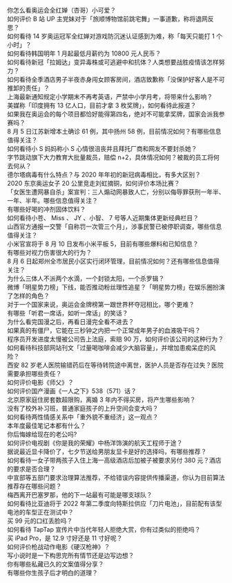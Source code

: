 你怎么看奥运会全红婵（杏哥）小可爱？  
如何评价 B 站 UP 主党妹对于「旅顺博物馆前跳宅舞」一事道歉，称将退网反思？  
如何看待 14 岁奥运冠军全红婵对游戏防沉迷认证感到为难，称「每天只能打 1 个小时」？  
如何看待韩国明年 1 月起最低月薪约为 10800 元人民币？  
如何看待新冠「拉姆达」变异毒株或可逃避中和抗体？人类想要战胜疫情该怎样努力？  
如何看待全季酒店男子半夜赤身闯女顾客房间，酒店致歉称「没保护好客人是不可推卸的责任」？  
上海最新通知规定小学期末不再考英语，严禁中小学月考，将带来什么影响？  
美媒称「印度拥有 13 亿人口，目前才拿 3 枚奖牌」，如何看待此报道？  
如果我在奥运会的每个项目都恰好能得第四名，绝对不可能拿奖牌，国家会派我参赛吗？  
8 月 5 日江苏新增本土确诊 61 例，其中扬州 58 例，目前情况如何？有哪些信息值得关注？  
如何看待小 S 妈妈称小 S 心情很沮丧并且拜托厂商和网友不要封杀她？  
字节跳动旗下大力教育大批量裁员，赔偿 n+2，具体情况如何？被裁的员工将何去何从？  
德尔塔病毒有什么特点？与 2020 年年初的新冠病毒相比，有多大区别？  
2020 东京奥运女子 20 公里竞走刘虹摘铜，如何评价本场比赛？  
「女医生遭网暴自杀」案宣判：三人煽动网暴致人亡，分别以侮辱罪获刑一年半、一年、半年。哪些信息值得关注？  
有哪些好喝的冲剂固体饮料？  
如何看待小苍、 Miss 、 JY 、小智、 7 号等人近期集体更新经典栏目？  
山西官方通报一交警「自称罚一次管三个月」，涉事民警已被停职调查，哪些信息值得关注？  
小米官宣将于 8 月 10 日发布小米平板 5，目前有哪些爆料和已知信息？  
有哪些对视力伤害很大的行为？  
8 月 6 日起郑州全市居民小区实行闭环管理，目前情况如何？还有哪些信息值得关注？  
为什么三体人不派两个水滴，一个封锁太阳，一个杀罗辑？  
微博「明星势力榜」下线，能否推动粉丝理性追星？「明星势力榜」在娱乐圈扮演了怎样的角色？  
对于一个国家来说，奥运会金牌榜第一跟世界杯夺冠相比，哪个更难？  
有哪些「听君一席话，如听一席话」的笑话？  
为什么看完国漫之后，再看日漫完全看不进去？  
如果真的有僵尸，它能在三秒钟之内把一个正常成年男子的血液吸干吗？  
程序员开发进度太慢被公司告上法庭，索赔 90 万，如何评价该公司的这种行为？  
如何看待科技部网站刊文「过量喝咖啡会减少大脑容量」，并增加患痴呆症的风险？  
西安 82 岁老人医院输错药后在等待转院途中离世，医护人员是否存在过失？医院需要承担哪些责任？  
如何评价电影《师父》？  
如何评价国产漫画《一人之下》538（571）话？  
北京原家庭住房套数超限购，离婚 3 年内不得买房，将产生哪些影响？  
没有了校外补习班，普通家庭孩子的上升空间会变大吗？  
如何看待两性情感关系中「重外貌不重经济」这一观点？  
本年度最佳笔记本都有什么？  
你后悔嫁给现在的老公吗?  
如何评价电视剧《你是我的荣耀》中杨洋饰演的航天工程师于途？  
据说最近显卡降价了，七夕节送给男朋友显卡是好的选择吗，有哪些推荐？  
如何看待一女子带两孩子入住上海一高级酒店后加被子被要求另付 380 元？酒店的要求是否合理？  
中宣部等五部门要求治理算法推荐，不给错误内容提供传播渠道，你认为目前算法推荐存在哪些问题？  
梅西离开巴塞罗那，他的下一站最有可能是哪支球队？  
如何看待比亚迪将于 2022 年第二季度向特斯拉供应「刀片电池」，目前配有该型电池的车型正在测试中？  
买 99 元的口红丢脸吗？  
如何看待 TapTap 宣传片中当代年轻人拒绝大赏，你有过类似的拒绝吗？  
买 iPad Pro，是 12.9 寸好还是 11 寸好呢？  
如何评价枪战动作电影《硬汉枪神》？  
写小说时是一下构思完所有情节还是边写边想？  
你有哪些私藏已久的文案值得分享？  
有哪些你生孩子后才明白的道理？  
